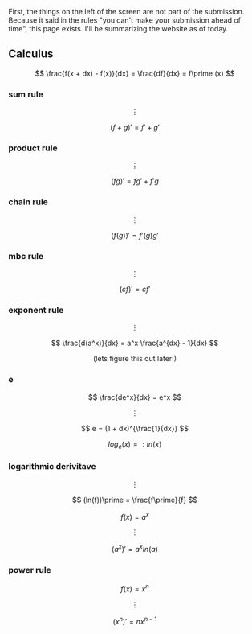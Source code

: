 First, the things on the left of the screen are not part of the submission. Because it said in the rules "you can't make your submission ahead of time", this page exists. I'll be summarizing the website as of today.

## Calculus

$$ \frac{f(x + dx) - f(x)}{dx} = \frac{df}{dx} = f\prime (x) $$

### sum rule

$$ \vdots $$

$$ (f + g)\prime = f\prime + g\prime $$

### product rule

$$ \vdots $$

$$ (fg)\prime = fg\prime + f\prime g $$

### chain rule

$$ \vdots $$

$$ (f(g))\prime = f\prime(g) g\prime $$

### mbc rule

$$ \vdots $$

$$ (cf)\prime = c f\prime $$

### exponent rule

$$ \vdots $$

$$ \frac{d(a^x)}{dx} = a^x \frac{a^{dx} - 1}{dx} $$

$$ \text{(lets figure this out later!)} $$

### e

$$ \frac{de^x}{dx} = e^x $$

$$ \vdots $$

$$ e = (1 + dx)^{\frac{1}{dx}} $$

$$ log_e (x) = : ln(x) $$

### logarithmic derivitave

$$ \vdots $$

$$ (ln(f))\prime = \frac{f\prime}{f} $$

$$ f(x) = a^x $$

$$ \vdots $$

$$ (a^x)\prime = a^x ln(a) $$

### power rule

$$ f(x) = x^n $$

$$ \vdots $$

$$ (x^n)\prime = n x^{n - 1} $$
